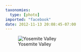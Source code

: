 ```yaml
---
taxonomies:
  type: [photo]
imported: "facebook"
date: 2012-11-13 20:08:45-07:00
---
```

<figure>
  <img src="/media/images/photos/2012/11/yosemite-valley.jpg" title="Yosemite Valley"/>
  <figcaption>Yosemite Valley</figcaption>
</figure>


